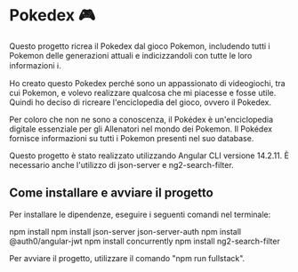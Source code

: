 # Pokedex :video_game:

Questo progetto ricrea il Pokedex dal gioco Pokemon, includendo tutti i Pokemon delle generazioni attuali e indicizzandoli con tutte le loro informazioni ℹ️.

Ho creato questo Pokedex perché sono un appassionato di videogiochi, tra cui Pokemon, e volevo realizzare qualcosa che mi piacesse e fosse utile. Quindi ho deciso di ricreare l'enciclopedia del gioco, ovvero il Pokedex.

Per coloro che non ne sono a conoscenza, il Pokédex è un'enciclopedia digitale essenziale per gli Allenatori nel mondo dei Pokemon. Il Pokédex fornisce informazioni su tutti i Pokemon presenti nel suo database.

Questo progetto è stato realizzato utilizzando Angular CLI versione 14.2.11. È necessario anche l'utilizzo di json-server e ng2-search-filter.

## Come installare e avviare il progetto

Per installare le dipendenze, eseguire i seguenti comandi nel terminale:

npm install
npm install json-server json-server-auth
npm install @auth0/angular-jwt
npm install concurrently
npm install ng2-search-filter

Per avviare il progetto, utilizzare il comando "npm run fullstack".
